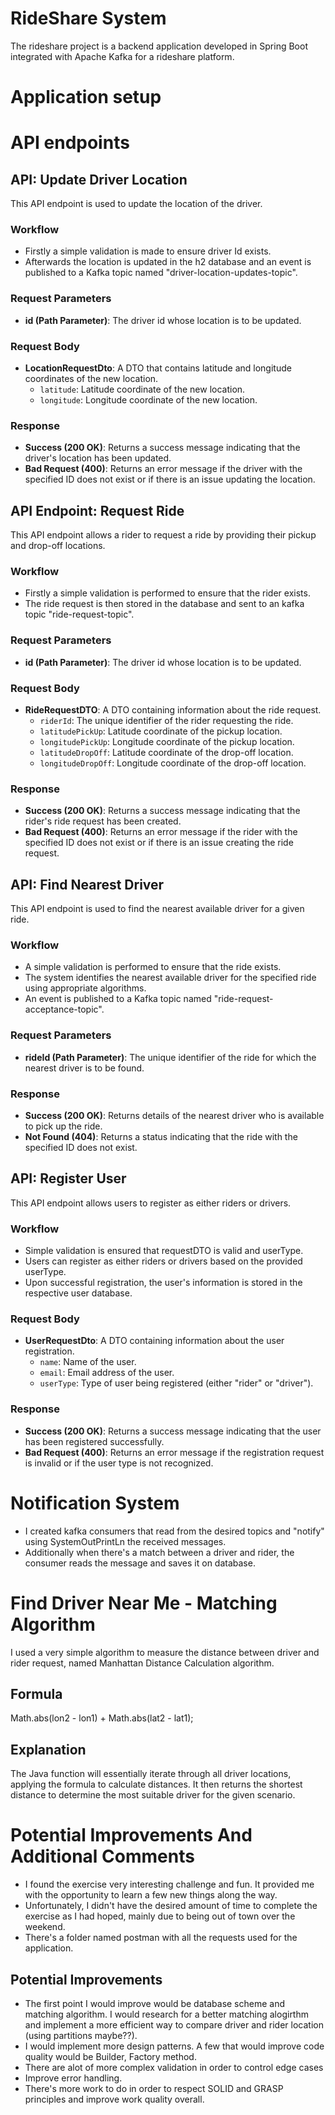 # RideShare System

The rideshare project is a backend application developed in Spring Boot integrated with Apache Kafka for a rideshare platform.

# Application setup

# API endpoints

## API: Update Driver Location
This API endpoint is used to update the location of the driver.

### Workflow
- Firstly a simple validation is made to ensure driver Id exists.
- Afterwards the location is updated in the h2 database and an event is published to a Kafka topic named "driver-location-updates-topic".

### Request Parameters
- **id (Path Parameter)**: The driver id whose location is to be updated.

### Request Body
- **LocationRequestDto**: A DTO that contains latitude and longitude coordinates of the new location.
    - `latitude`: Latitude coordinate of the new location.
    - `longitude`: Longitude coordinate of the new location.

### Response
- **Success (200 OK)**: Returns a success message indicating that the driver's location has been updated.
- **Bad Request (400)**: Returns an error message if the driver with the specified ID does not exist or if there is an issue updating the location.


## API Endpoint: Request Ride
This API endpoint allows a rider to request a ride by providing their pickup and drop-off locations.

### Workflow
- Firstly a simple validation is performed to ensure that the rider exists.
- The ride request is then stored in the database and sent to an kafka topic "ride-request-topic".

### Request Parameters
- **id (Path Parameter)**: The driver id whose location is to be updated.

### Request Body
- **RideRequestDTO**: A DTO containing information about the ride request.
    - `riderId`: The unique identifier of the rider requesting the ride.
    - `latitudePickUp`: Latitude coordinate of the pickup location.
    - `longitudePickUp`: Longitude coordinate of the pickup location.
    - `latitudeDropOff`: Latitude coordinate of the drop-off location.
    - `longitudeDropOff`: Longitude coordinate of the drop-off location.

### Response
- **Success (200 OK)**: Returns a success message indicating that the rider's ride request has been created.
- **Bad Request (400)**: Returns an error message if the rider with the specified ID does not exist or if there is an issue creating the ride request.



## API: Find Nearest Driver
This API endpoint is used to find the nearest available driver for a given ride.

### Workflow
- A simple validation is performed to ensure that the ride exists.
- The system identifies the nearest available driver for the specified ride using appropriate algorithms.
- An event is published to a Kafka topic named "ride-request-acceptance-topic".

### Request Parameters
- **rideId (Path Parameter)**: The unique identifier of the ride for which the nearest driver is to be found.

### Response
- **Success (200 OK)**: Returns details of the nearest driver who is available to pick up the ride.
- **Not Found (404)**: Returns a status indicating that the ride with the specified ID does not exist.




## API: Register User

This API endpoint allows users to register as either riders or drivers.

### Workflow
- Simple validation is ensured that requestDTO is valid and userType.
- Users can register as either riders or drivers based on the provided userType.
- Upon successful registration, the user's information is stored in the respective user database.

### Request Body
- **UserRequestDto**: A DTO containing information about the user registration.
    - `name`: Name of the user.
    - `email`: Email address of the user.
    - `userType`: Type of user being registered (either "rider" or "driver").

### Response
- **Success (200 OK)**: Returns a success message indicating that the user has been registered successfully.
- **Bad Request (400)**: Returns an error message if the registration request is invalid or if the user type is not recognized.

# Notification System
- I created kafka consumers that read from the desired topics and "notify" using SystemOutPrintLn the received messages.
- Additionally when there's a match between a driver and rider, the consumer reads the message and saves it on database.

# Find Driver Near Me - Matching Algorithm
I used a very simple algorithm to measure the distance between driver and rider request, named Manhattan Distance Calculation algorithm.

## Formula
Math.abs(lon2 - lon1) + Math.abs(lat2 - lat1);

## Explanation
The Java function will essentially iterate through all driver locations, applying the formula to calculate distances. It then returns the shortest distance to determine the most suitable driver for the given scenario.

# Potential Improvements And Additional Comments
- I found the exercise very interesting challenge and fun. It provided me with the opportunity to learn a few new things along the way.
- Unfortunately, I didn't have the desired amount of time to complete the exercise as I had hoped, mainly due to being out of town over the weekend.
- There's a folder named postman with all the requests used for the application.


## Potential Improvements
- The first point I would improve would be database scheme and matching algorithm. I would research for a better matching alogirthm and implement a more efficient way to compare driver and rider location (using partitions maybe??).
- I would implement more design patterns. A few that would improve code quality would be Builder, Factory method.
- There are alot of more complex validation in order to control edge cases
- Improve error handling.
- There's more work to do in order to respect SOLID and GRASP principles and improve work quality overall.

